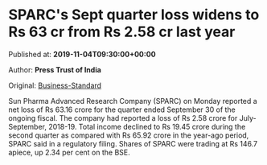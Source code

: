 
# SPARC's Sept quarter loss widens to Rs 63 cr from Rs 2.58 cr last year

Published at: **2019-11-04T09:30:00+00:00**

Author: **Press Trust of India**

Original: [Business-Standard](https://www.business-standard.com/article/pti-stories/sparc-q2-loss-widens-to-rs-63-cr-119110400741_1.html)

Sun Pharma Advanced Research Company (SPARC) on Monday reported a net loss of Rs 63.16 crore for the quarter ended September 30 of the ongoing fiscal.
The company had reported a loss of Rs 2.58 crore for July-September, 2018-19.
Total income declined to Rs 19.45 crore during the second quarter as compared with Rs 65.92 crore in the year-ago period, SPARC said in a regulatory filing.
Shares of SPARC were trading at Rs 146.7 apiece, up 2.34 per cent on the BSE.
